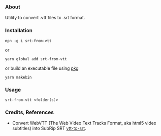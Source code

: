 ### About

Utility to convert .vtt files to .srt format.

### Installation

```npn -g i srt-from-vtt```

or

```yarn global add srt-from-vtt```

or build an executable file using [pkg](https://www.npmjs.com/package/pkg)

```yarn makebin```

### Usage

```srt-from-vtt <folder(s)>```

### Credits, References

* Convert WebVTT (The Web Video Text Tracks Format, aka html5 video subtitles) into SubRip SRT [vtt-to-srt](https://github.com/riazXrazor/vtt-to-srt).
